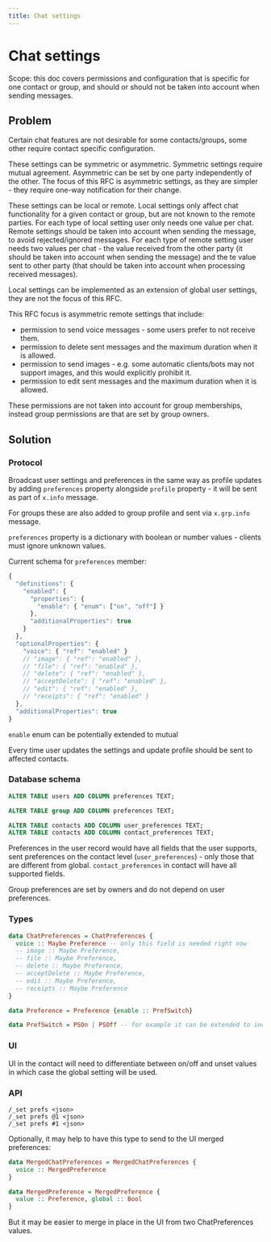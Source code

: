 ```yaml
---
title: Chat settings
---
```

# Chat settings

Scope: this doc covers permissions and configuration that is specific for one contact or group, and should or should not be taken into account when sending messages.

## Problem

Certain chat features are not desirable for some contacts/groups, some other require contact specific configuration.

These settings can be symmetric or asymmetric. Symmetric settings require mutual agreement. Asymmetric can be set by one party independently of the other. The focus of this RFC is asymmetric settings, as they are simpler - they require one-way notification for their change.

These settings can be local or remote. Local settings only affect chat functionality for a given contact or group, but are not known to the remote parties. For each type of local setting user only needs one value per chat. Remote settings should be taken into account when sending the message, to avoid rejected/ignored messages. For each type of remote setting user needs two values per chat - the value received from the other party (it should be taken into account when sending the message) and the te value sent to other party (that should be taken into account when processing received messages).

Local settings can be implemented as an extension of global user settings, they are not the focus of this RFC.

This RFC focus is asymmetric remote settings that include:

- permission to send voice messages - some users prefer to not receive them.
- permission to delete sent messages and the maximum duration when it is allowed.
- permission to send images - e.g. some automatic clients/bots may not support images, and this would explicitly prohibit it.
- permission to edit sent messages and the maximum duration when it is allowed.

These permissions are not taken into account for group memberships, instead group permissions are that are set by group owners.

## Solution

### Protocol

Broadcast user settings and preferences in the same way as profile updates by adding `preferences` property alongside `profile` property - it will be sent as part of `x.info` message.

For groups these are also added to group profile and sent via `x.grp.info` message.

`preferences` property is a dictionary with boolean or number values - clients must ignore unknown values.

Current schema for `preferences` member:

```js
{
  "definitions": {
    "enabled": {
      "properties": {
        "enable": { "enum": ["on", "off"] }
      },
      "additionalProperties": true
    }
  },
  "optionalProperties": {
    "voice": { "ref": "enabled" }
    // "image": { "ref": "enabled" },
    // "file": { "ref": "enabled" },
    // "delete": { "ref": "enabled" },
    // "acceptDelete": { "ref": "enabled" },
    // "edit": { "ref": "enabled" },
    // "receipts": { "ref": "enabled" }
  },
  "additionalProperties": true
}
```

`enable` enum can be potentially extended to mutual

Every time user updates the settings and update profile should be sent to affected contacts.

### Database schema

```sql
ALTER TABLE users ADD COLUMN preferences TEXT;

ALTER TABLE group ADD COLUMN preferences TEXT;

ALTER TABLE contacts ADD COLUMN user_preferences TEXT;
ALTER TABLE contacts ADD COLUMN contact_preferences TEXT;
```

Preferences in the user record would have all fields that the user supports, sent preferences on the contact level (`user_preferences`) - only those that are different from global. `contact_preferences` in contact will have all supported fields.

Group preferences are set by owners and do not depend on user preferences.

### Types

```haskell
data ChatPreferences = ChatPreferences {
  voice :: Maybe Preference -- only this field is needed right now
  -- image :: Maybe Preference,
  -- file :: Maybe Preference,
  -- delete :: Maybe Preference,
  -- acceptDelete :: Maybe Preference,
  -- edit :: Maybe Preference,
  -- receipts :: Maybe Preference
}

data Preference = Preference {enable :: PrefSwitch}

data PrefSwitch = PSOn | PSOff -- for example it can be extended to include PSMutual, that is only enabled if it's enabled by another party
```

### UI

UI in the contact will need to differentiate between on/off and unset values in which case the global setting will be used.

### API

```
/_set prefs <json>
/_set prefs @1 <json>
/_set prefs #1 <json>
```

Optionally, it may help to have this type to send to the UI merged preferences:

```haskell
data MergedChatPreferences = MergedChatPreferences {
  voice :: MergedPreference
}

data MergedPreference = MergedPreference {
  value :: Preference, global :: Bool
}
```

But it may be easier to merge in place in the UI from two ChatPreferences values.
